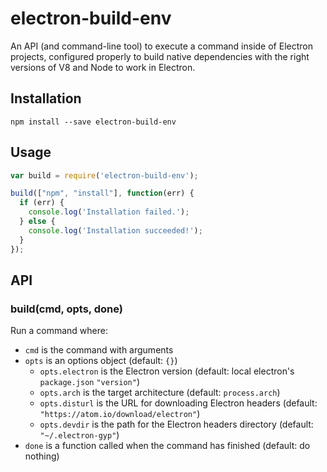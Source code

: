 # electron-build-env

An API (and command-line tool) to execute a command inside of Electron projects, configured properly to build native dependencies with the right versions of V8 and Node to work in Electron.

## Installation

```
npm install --save electron-build-env
```
    
## Usage

```js
var build = require('electron-build-env');

build(["npm", "install"], function(err) {
  if (err) {
    console.log('Installation failed.');
  } else {
    console.log('Installation succeeded!'); 
  }       
});
```
    
## API

### build(cmd, opts, done)

Run a command where:

- `cmd` is the command with arguments
- `opts` is an options object (default: `{}`)
  - `opts.electron` is the Electron version (default: local electron's `package.json` `"version"`)
  - `opts.arch` is the target architecture (default: `process.arch`)
  - `opts.disturl` is the URL for downloading Electron headers (default: `"https://atom.io/download/electron"`)
  - `opts.devdir` is the path for the Electron headers directory (default: `"~/.electron-gyp"`)
- `done` is a function called when the command has finished (default: do nothing)
